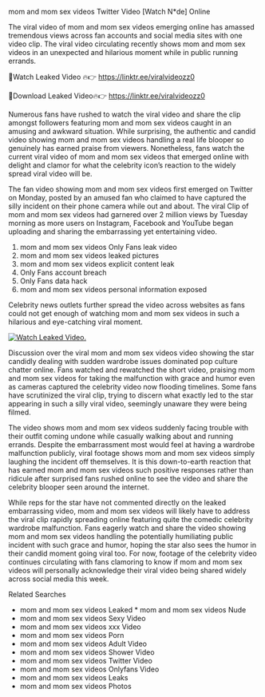 ﻿mom and mom sex videos Twitter Video [Watch N*de] Online

The viral video of ﻿mom and mom sex videos emerging online has amassed tremendous views across fan accounts and social media sites with one video clip. The viral video circulating recently shows ﻿mom and mom sex videos in an unexpected and hilarious moment while in public running errands. 

🔴Watch Leaked Video 🔥👉  https://linktr.ee/viralvideozz0 

🔴Download Leaked Video🔥👉  https://linktr.ee/viralvideozz0 

Numerous fans have rushed to watch the viral video and share the clip amongst followers featuring ﻿mom and mom sex videos caught in an amusing and awkward situation. While surprising, the authentic and candid video showing ﻿mom and mom sex videos handling a real life blooper so genuinely has earned praise from viewers. Nonetheless, fans watch the current viral video of ﻿mom and mom sex videos that emerged online with delight and clamor for what the celebrity icon’s reaction to the widely spread viral video will be.

The fan video showing ﻿mom and mom sex videos first emerged on Twitter on Monday, posted by an amused fan who claimed to have captured the silly incident on their phone camera while out and about. The viral Clip of ﻿mom and mom sex videos had garnered over 2 million views by Tuesday morning as more users on Instagram, Facebook and YouTube began uploading and sharing the embarrassing yet entertaining video. 

1. ﻿mom and mom sex videos Only Fans leak video
2. ﻿mom and mom sex videos leaked pictures
3. ﻿mom and mom sex videos explicit content leak
4. Only Fans account breach
5. Only Fans data hack
6. ﻿mom and mom sex videos personal information exposed

Celebrity news outlets further spread the video across websites as fans could not get enough of watching ﻿mom and mom sex videos in such a hilarious and eye-catching viral moment. 

[![Watch Leaked Video.](https://miro.medium.com/v2/resize:fit:828/format:webp/1*cilzJN44JGOrTw9NJCrNHA.gif "Watch Leaked Video")](https://linktr.ee/viralvideozz0)

Discussion over the viral ﻿mom and mom sex videos video showing the star candidly dealing with sudden wardrobe issues dominated pop culture chatter online. Fans watched and rewatched the short video, praising ﻿mom and mom sex videos for taking the malfunction with grace and humor even as cameras captured the celebrity video now flooding timelines. Some fans have scrutinized the viral clip, trying to discern what exactly led to the star appearing in such a silly viral video, seemingly unaware they were being filmed.

The video shows ﻿mom and mom sex videos suddenly facing trouble with their outfit coming undone while casually walking about and running errands. Despite the embarrassment most would feel at having a wardrobe malfunction publicly, viral footage shows ﻿mom and mom sex videos simply laughing the incident off themselves. It is this down-to-earth reaction that has earned ﻿mom and mom sex videos such positive responses rather than ridicule after surprised fans rushed online to see the video and share the celebrity blooper seen around the internet.  

While reps for the star have not commented directly on the leaked embarrassing video, ﻿mom and mom sex videos will likely have to address the viral clip rapidly spreading online featuring quite the comedic celebrity wardrobe malfunction. Fans eagerly watch and share the video showing ﻿mom and mom sex videos handling the potentially humiliating public incident with such grace and humor, hoping the star also sees the humor in their candid moment going viral too. For now, footage of the celebrity video continues circulating with fans clamoring to know if ﻿mom and mom sex videos will personally acknowledge their viral video being shared widely across social media this week.

Related Searches
* ﻿mom and mom sex videos Leaked
﻿* mom and mom sex videos Nude
* ﻿mom and mom sex videos Sexy Video
* ﻿mom and mom sex videos xxx Video
* ﻿mom and mom sex videos Porn
* ﻿mom and mom sex videos Adult Video
* ﻿mom and mom sex videos Shower Video
* ﻿mom and mom sex videos Twitter Video
* ﻿mom and mom sex videos Onlyfans Video
* ﻿mom and mom sex videos Leaks
* ﻿mom and mom sex videos Photos
